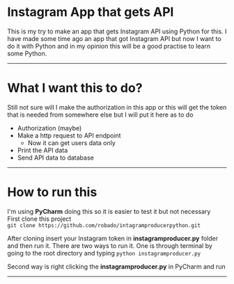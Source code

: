 # Instagram App that gets API
This is my try to make an app that gets Instagram API using Python for this. I have made some time ago an app that 
got Instagram API but now I want to do it with Python and in my opinion this will be a good practise to learn some 
Python.

---
# What I want this to do?
Still not sure will I make the authorization in this app or this will get the token that is needed from somewhere 
else but I will put it here as to do

* Authorization (maybe)
* Make a http request to API endpoint
    * Now it can get users data only
* Print the API data
* Send API data to database
---

# How to run this
I'm using **PyCharm** doing this so it is easier to test it but not necessary  
First clone this project   
`git clone https://github.com/robado/intagramproducerpython.git`  

After cloning insert your Instagram token in **instagramproducer.py** folder and then run it. There are two ways to 
run it. One is through terminal by going to the root directory and typing 
`python instagramproducer.py`  

Second way is right clicking the 
**instagramproducer.py** in PyCharm and run

---